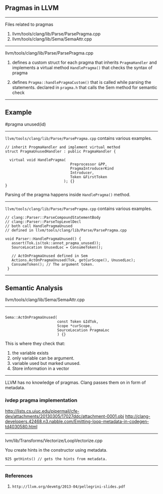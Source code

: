 ## Pragmas in LLVM

---

Files related to pragmas

1. llvm/tools/clang/lib/Parse/ParsePragma.cpp
2. llvm/tools/clang/lib/Sema/SemaAttr.cpp

---

llvm/tools/clang/lib/Parse/ParsePragma.cpp

1. defines a custom struct for each pragma that inherits `PragmaHandler` and implements a virtual method `HandlePragma()` that checks the syntax of pragma

2. defines `Pragma::handlePragmaCustom()` that is called while parsing
   the statements. declared in `pragma.h` that calls the Sem method for
   semantic check

---

## Example 
\#pragma unused(id)

---

`llvm/tools/clang/lib/Parse/ParsePragma.cpp` contains various examples.

```
// inherit ProgmaHandler and implement virtual method
struct PragmaUnusedHandler : public PragmaHandler {

  virtual void HandlePragma(
                              Preprocessor &PP, 
                              PragmaIntroducerKind
                              Introducer,
                              Token &FirstToken
                           ); {}
}

```
Parsing of the pragma happens inside `HandlePragma()` method.

---

`llvm/tools/clang/lib/Parse/ParsePragma.cpp` contains various examples.

```
// clang::Parser::ParseCompoundStatementBody
// clang::Parser::ParseTopLevelDecl
// both call HandlePragmaUnused 
// defined in llvm/tools/clang/lib/Parse/ParsePragma.cpp

void Parser::HandlePragmaUnused() {
   assert(Tok.is(tok::annot_pragma_unused));
   SourceLocation UnusedLoc = ConsumeToken();

   // ActOnPragmaUnused defined in Sem
   Actions.ActOnPragmaUnused(Tok, getCurScope(), UnusedLoc);
   ConsumeToken(); // The argument token.
 }

```

---

## Semantic Analysis

llvm/tools/clang/lib/Sema/SemaAttr.cpp

---

```

Sema::ActOnPragmaUnused(
                        const Token &IdTok, 
                        Scope *curScope,
                        SourceLocation PragmaLoc
                        ) {}

```

This is where they check that:

1. the variable exists
2. only variable can be argument.
3. variable used but marked unused. 
4. Store information in a vector

---

LLVM has no knowledge of pragmas. Clang passes them on in form of
metadata.

### ivdep pragma implementation

http://lists.cs.uiuc.edu/pipermail/cfe-dev/attachments/20130305/17027ddc/attachment-0001.obj
http://clang-developers.42468.n3.nabble.com/Emitting-loop-metadata-in-codegen-td4030580.html

---

lvm/lib/Transforms/Vectorize/LoopVectorize.cpp

You create hints in the constructor using metadata.
```
925 getHints() // gets the hints from metadata.
```

---

### References

1. `http://llvm.org/devmtg/2013-04/pellegrini-slides.pdf`

